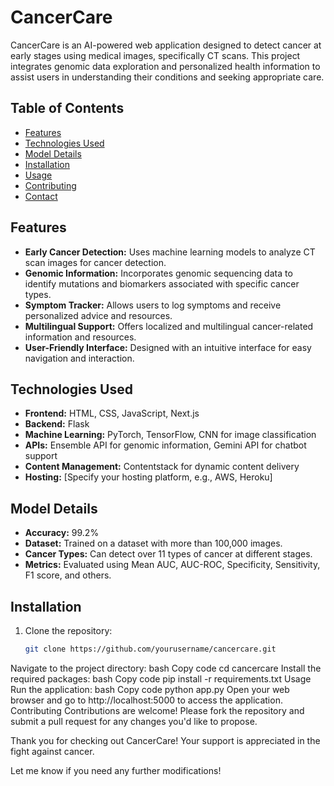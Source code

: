 # CancerCare

CancerCare is an AI-powered web application designed to detect cancer at early stages using medical images, specifically CT scans. This project integrates genomic data exploration and personalized health information to assist users in understanding their conditions and seeking appropriate care.

## Table of Contents
- [Features](#features)
- [Technologies Used](#technologies-used)
- [Model Details](#model-details)
- [Installation](#installation)
- [Usage](#usage)
- [Contributing](#contributing)
- [Contact](#contact)

## Features
- **Early Cancer Detection:** Uses machine learning models to analyze CT scan images for cancer detection.
- **Genomic Information:** Incorporates genomic sequencing data to identify mutations and biomarkers associated with specific cancer types.
- **Symptom Tracker:** Allows users to log symptoms and receive personalized advice and resources.
- **Multilingual Support:** Offers localized and multilingual cancer-related information and resources.
- **User-Friendly Interface:** Designed with an intuitive interface for easy navigation and interaction.

## Technologies Used
- **Frontend:** HTML, CSS, JavaScript, Next.js
- **Backend:** Flask
- **Machine Learning:** PyTorch, TensorFlow, CNN for image classification
- **APIs:** Ensemble API for genomic information, Gemini API for chatbot support
- **Content Management:** Contentstack for dynamic content delivery
- **Hosting:** [Specify your hosting platform, e.g., AWS, Heroku]

## Model Details
- **Accuracy:** 99.2%
- **Dataset:** Trained on a dataset with more than 100,000 images.
- **Cancer Types:** Can detect over 11 types of cancer at different stages.
- **Metrics:** Evaluated using Mean AUC, AUC-ROC, Specificity, Sensitivity, F1 score, and others.

## Installation
1. Clone the repository:
   ```bash
   git clone https://github.com/yourusername/cancercare.git

Navigate to the project directory:
bash
Copy code
cd cancercare
Install the required packages:
bash
Copy code
pip install -r requirements.txt
Usage
Run the application:
bash
Copy code
python app.py
Open your web browser and go to http://localhost:5000 to access the application.
Contributing
Contributions are welcome! Please fork the repository and submit a pull request for any changes you'd like to propose.

Thank you for checking out CancerCare! Your support is appreciated in the fight against cancer.

Let me know if you need any further modifications!
